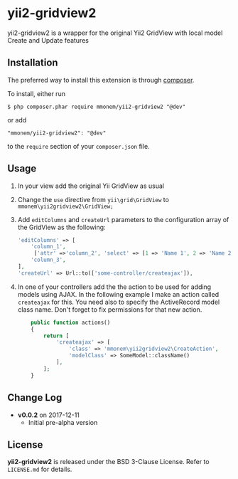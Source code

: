 yii2-gridview2
==============

yii2-gridview2 is a wrapper for the original Yii2 GridView with local model Create and Update features


## Installation

The preferred way to install this extension is through [composer](http://getcomposer.org/download/). 

To install, either run

```
$ php composer.phar require mmonem/yii2-gridview2 "@dev"
```

or add

```
"mmonem/yii2-gridview2": "@dev"
```

to the ```require``` section of your `composer.json` file.

## Usage

1. In your view add the original Yii GridView as usual
1. Change the `use` directive from `yii\grid\GridView` to `mmonem\yii2gridview2\GridView;`
1. Add `editColumns` and `createUrl` parameters to the configuration array of
the GridView as the following:
    ```php
    'editColumns' => [
        'column_1',
         ['attr' =>'column_2', 'select' => [1 => 'Name 1', 2 => 'Name 2']],
        'column_3',
    ],
   'createUrl' => Url::to(['some-controller/createajax']),
    ```
1. In one of your controllers add the the action to be used for adding models
using AJAX. In the following example I make an action called `createajax` for
this. You need also to specify the ActiveRecord model class name. Don't forget
to fix permissions for that new action. 

    ```php
        public function actions()
        {
            return [
                'createajax' => [
                    'class' => 'mmonem\yii2gridview2\CreateAction',
                    'modelClass' => SomeModel::className()
                ],
            ];
        }
    ```

## Change Log

- **v0.0.2** on 2017-12-11
    - Initial pre-alpha version

## License

**yii2-gridview2** is released under the BSD 3-Clause License. Refer to `LICENSE.md` for details.
